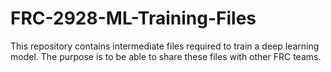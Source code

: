 # FRC-2928-ML-Training-Files
This repository contains intermediate files required to train a deep learning model.  The purpose is to be able to share these files with other FRC teams.
